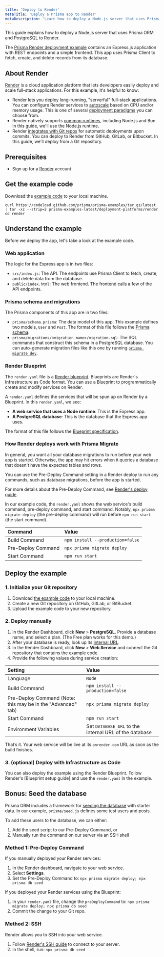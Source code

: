 ```yaml
---
title: 'Deploy to Render'
metaTitle: 'Deploy a Prisma app to Render'
metaDescription: 'Learn how to deploy a Node.js server that uses Prisma ORM to Render.'
---
```


This guide explains how to deploy a Node.js server that uses Prisma ORM and PostgreSQL to Render.

The [Prisma Render deployment example](https://github.com/prisma/prisma-examples/tree/latest/deployment-platforms/render) contains an Express.js application with REST endpoints and a simple frontend. This app uses Prisma Client to fetch, create, and delete records from its database.

## About Render

[Render](https://render.com) is a cloud application platform that lets developers easily deploy and scale full-stack applications. For this example, it's helpful to know:
- Render lets you deploy long-running, "serverful" full-stack applications. You can configure Render services to [autoscale](https://docs.render.com/scaling) based on CPU and/or memory usage. This is one of several [deployment paradigms](/orm/prisma-client/deployment/deploy-prisma) you can choose from.
- Render natively supports [common runtimes](https://docs.render.com/language-support), including Node.js and Bun. In this guide, we'll use the Node.js runtime.
- Render [integrates with Git repos](https://docs.render.com/github) for automatic deployments upon commits. You can deploy to Render from GitHub, GitLab, or Bitbucket. In this guide, we'll deploy from a Git repository.

## Prerequisites

- Sign up for a [Render](https://render.com) account

## Get the example code
Download the [example code](https://github.com/prisma/prisma-examples/tree/latest/deployment-platforms/render) to your local machine.
```terminal
curl https://codeload.github.com/prisma/prisma-examples/tar.gz/latest | tar -xz --strip=2 prisma-examples-latest/deployment-platforms/render
cd render
```

## Understand the example

Before we deploy the app, let's take a look at the example code.

### Web application

The logic for the Express app is in two files:
- `src/index.js`: The API. The endpoints use Prisma Client to fetch, create, and delete data from the database.
- `public/index.html`: The web frontend. The frontend calls a few of the API endpoints.

### Prisma schema and migrations

The Prisma components of this app are in two files:
- `prisma/schema.prisma`: The data model of this app. This example defines two models, `User` and `Post`. The format of this file follows the [Prisma schema](/orm/prisma-schema/overview).
- `prisma/migrations/<migration name>/migration.sql`: The SQL commands that construct this schema in a PostgreSQL database. You can auto-generate migration files like this one by running [`prisma migrate dev`](/orm/prisma-migrate/understanding-prisma-migrate/mental-model#what-is-prisma-migrate).

### Render Blueprint

The `render.yaml` file is a [Render blueprint](https://docs.render.com/infrastructure-as-code). Blueprints are Render's Infrastructure as Code format. You can use a Blueprint to programmatically create and modify services on Render.

A `render.yaml` defines the services that will be spun up on Render by a Blueprint. In this `render.yaml`, we see:
- **A web service that uses a Node runtime**: This is the Express app.
- **A PostgreSQL database**: This is the database that the Express app uses.

The format of this file follows the [Blueprint specification](https://docs.render.com/blueprint-spec).

### How Render deploys work with Prisma Migrate

In general, you want all your database migrations to run before your web app is started. Otherwise, the app may hit errors when it queries a database that doesn't have the expected tables and rows.

You can use the Pre-Deploy Command setting in a Render deploy to run any commands, such as database migrations, before the app is started.

For more details about the Pre-Deploy Command, see [Render's deploy guide](https://docs.render.com/deploys#deploy-steps).

In our example code, the `render.yaml` shows the web service's build command, pre-deploy command, and start command. Notably, `npx prisma migrate deploy` (the pre-deploy command) will run before `npm run start` (the start command).

| **Command**        | **Value**                    |
| :----------------- | :--------------------------- |
| Build Command      | `npm install --production=false` |
| Pre-Deploy Command | `npx prisma migrate deploy`  |
| Start Command      | `npm run start`              |

## Deploy the example

### 1. Initialize your Git repository

1. Download [the example code](https://github.com/prisma/prisma-examples/tree/latest/deployment-platforms/render) to your local machine.
2. Create a new Git repository on GitHub, GitLab, or BitBucket.
3. Upload the example code to your new repository.

### 2. Deploy manually
1. In the Render Dashboard, click **New** > **PostgreSQL**. Provide a database name, and select a plan. (The Free plan works for this demo.)
2. After your database is ready, look up its [internal URL](https://docs.render.com/postgresql-creating-connecting#internal-connections).
3. In the Render Dashboard, click **New** > **Web Service** and connect the Git repository that contains the example code.
4. Provide the following values during service creation:

| **Setting**           | **Value**                    |
| :-------------------- | :--------------------------- |
| Language              | `Node`                       |
| Build Command         | `npm install --production=false` |
| Pre-Deploy Command (Note: this may be in the "Advanced" tab) | `npx prisma migrate deploy`  |
| Start Command         | `npm run start`              |
| Environment Variables | Set `DATABASE_URL` to the internal URL of the database |

That’s it. Your web service will be live at its `onrender.com` URL as soon as the build finishes.

### 3. (optional) Deploy with Infrastructure as Code

You can also deploy the example using the Render Blueprint. Follow Render's [Blueprint setup guide] and use the `render.yaml` in the example.

## Bonus: Seed the database

Prisma ORM includes a framework for [seeding the database](/orm/prisma-migrate/workflows/seeding) with starter data. In our example, `prisma/seed.js` defines some test users and posts.

To add these users to the database, we can either:
1. Add the seed script to our Pre-Deploy Command, or
2. Manually run the command on our server via an SSH shell

### Method 1: Pre-Deploy Command
If you manually deployed your Render services:
1. In the Render dashboard, navigate to your web service.
2. Select **Settings**.
3. Set the Pre-Deploy Command to: `npx prisma migrate deploy; npx prisma db seed`

If you deployed your Render services using the Blueprint:
1. In your `render.yaml` file, change the `preDeployCommand` to: `npx prisma migrate deploy; npx prisma db seed`
2. Commit the change to your Git repo.

### Method 2: SSH

Render allows you to SSH into your web service.
1. Follow [Render's SSH guide](https://docs.render.com/ssh) to connect to your server.
2. In the shell, run: `npx prisma db seed`
